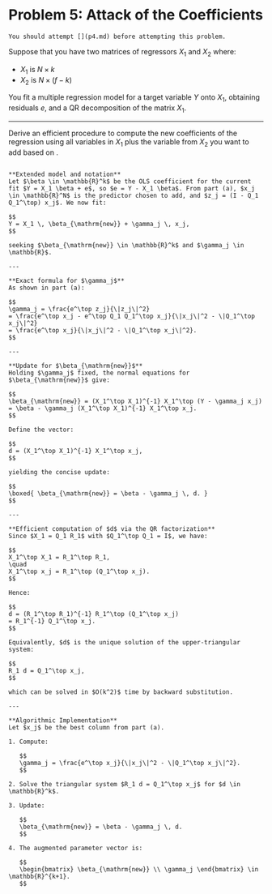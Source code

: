 # Problem 5: Attack of the Coefficients

```{note}
You should attempt [](p4.md) before attempting this problem. 
```

Suppose that you have two matrices of regressors $X_1$ and $X_2$ where:

- $X_1$ is $N \times k$
- $X_2$ is $N \times (f - k)$

You fit a multiple regression model for a target variable $Y$ onto $X_1$, obtaining residuals $e$, and a QR decomposition of the matrix $X_1$.

---

Derive an efficient procedure to compute the new coefficients of the regression using all variables in $X_1$ plus the variable from $X_2$ you want to add based on [](p4.md).

````{dropdown} Click to show solution

**Extended model and notation**  
Let $\beta \in \mathbb{R}^k$ be the OLS coefficient for the current fit $Y = X_1 \beta + e$, so $e = Y - X_1 \beta$. From part (a), $x_j \in \mathbb{R}^N$ is the predictor chosen to add, and $z_j = (I - Q_1 Q_1^\top) x_j$. We now fit:

$$
Y = X_1 \, \beta_{\mathrm{new}} + \gamma_j \, x_j,
$$

seeking $\beta_{\mathrm{new}} \in \mathbb{R}^k$ and $\gamma_j \in \mathbb{R}$.

---

**Exact formula for $\gamma_j$**  
As shown in part (a):

$$
\gamma_j = \frac{e^\top z_j}{\|z_j\|^2}
= \frac{e^\top x_j - e^\top Q_1 Q_1^\top x_j}{\|x_j\|^2 - \|Q_1^\top x_j\|^2}
= \frac{e^\top x_j}{\|x_j\|^2 - \|Q_1^\top x_j\|^2}.
$$

---

**Update for $\beta_{\mathrm{new}}$**  
Holding $\gamma_j$ fixed, the normal equations for $\beta_{\mathrm{new}}$ give:

$$
\beta_{\mathrm{new}} = (X_1^\top X_1)^{-1} X_1^\top (Y - \gamma_j x_j)
= \beta - \gamma_j (X_1^\top X_1)^{-1} X_1^\top x_j.
$$

Define the vector:

$$
d = (X_1^\top X_1)^{-1} X_1^\top x_j,
$$

yielding the concise update:

$$
\boxed{ \beta_{\mathrm{new}} = \beta - \gamma_j \, d. }
$$

---

**Efficient computation of $d$ via the QR factorization**  
Since $X_1 = Q_1 R_1$ with $Q_1^\top Q_1 = I$, we have:

$$
X_1^\top X_1 = R_1^\top R_1,
\quad
X_1^\top x_j = R_1^\top (Q_1^\top x_j).
$$

Hence:

$$
d = (R_1^\top R_1)^{-1} R_1^\top (Q_1^\top x_j)
= R_1^{-1} Q_1^\top x_j.
$$

Equivalently, $d$ is the unique solution of the upper-triangular system:

$$
R_1 d = Q_1^\top x_j,
$$

which can be solved in $O(k^2)$ time by backward substitution.

---

**Algorithmic Implementation**  
Let $x_j$ be the best column from part (a).

1. Compute:

   $$
   \gamma_j = \frac{e^\top x_j}{\|x_j\|^2 - \|Q_1^\top x_j\|^2}.
   $$

2. Solve the triangular system $R_1 d = Q_1^\top x_j$ for $d \in \mathbb{R}^k$.

3. Update:

   $$
   \beta_{\mathrm{new}} = \beta - \gamma_j \, d.
   $$

4. The augmented parameter vector is:

   $$
   \begin{bmatrix} \beta_{\mathrm{new}} \\ \gamma_j \end{bmatrix} \in \mathbb{R}^{k+1}.
   $$

````
